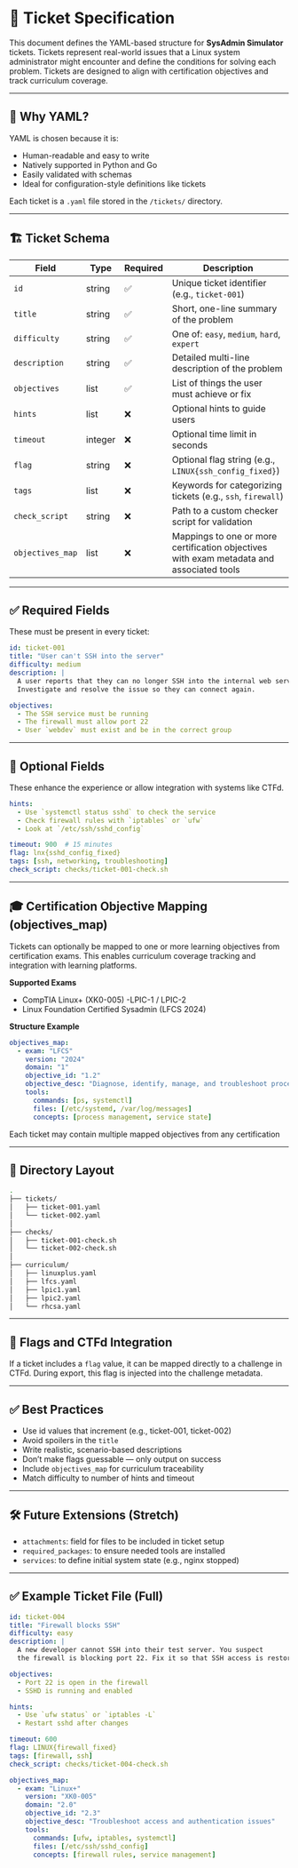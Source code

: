 # 📄 Ticket Specification

This document defines the YAML-based structure for **SysAdmin Simulator** tickets. Tickets represent real-world issues that a Linux system administrator might encounter and define the conditions for solving each problem. Tickets are designed to align with certification objectives and track curriculum coverage.

---

## 🧠 Why YAML?

YAML is chosen because it is:
- Human-readable and easy to write
- Natively supported in Python and Go
- Easily validated with schemas
- Ideal for configuration-style definitions like tickets

Each ticket is a `.yaml` file stored in the `/tickets/` directory.

---

## 🏗️ Ticket Schema

| Field           | Type      | Required | Description |
|-----------------|-----------|----------|-------------|
| `id`            | string    | ✅       | Unique ticket identifier (e.g., `ticket-001`) |
| `title`         | string    | ✅       | Short, one-line summary of the problem |
| `difficulty`    | string    | ✅       | One of: `easy`, `medium`, `hard`, `expert` |
| `description`   | string    | ✅       | Detailed multi-line description of the problem |
| `objectives`    | list      | ✅       | List of things the user must achieve or fix |
| `hints`         | list      | ❌       | Optional hints to guide users |
| `timeout`       | integer   | ❌       | Optional time limit in seconds |
| `flag`          | string    | ❌       | Optional flag string (e.g., `LINUX{ssh_config_fixed}`) |
| `tags`          | list      | ❌       | Keywords for categorizing tickets (e.g., `ssh`, `firewall`) |
| `check_script`  | string    | ❌       | Path to a custom checker script for validation |
| `objectives_map`| list      | ❌       | Mappings to one or more certification objectives with exam metadata and associated tools |

---

## ✅ Required Fields

These must be present in every ticket:

```yaml
id: ticket-001
title: "User can't SSH into the server"
difficulty: medium
description: |
  A user reports that they can no longer SSH into the internal web server.
  Investigate and resolve the issue so they can connect again.

objectives:
  - The SSH service must be running
  - The firewall must allow port 22
  - User `webdev` must exist and be in the correct group

```

---

## 🧩 Optional Fields
These enhance the experience or allow integration with systems like CTFd.

```yaml
hints:
  - Use `systemctl status sshd` to check the service
  - Check firewall rules with `iptables` or `ufw`
  - Look at `/etc/ssh/sshd_config`

timeout: 900  # 15 minutes
flag: lnx{sshd_config_fixed}
tags: [ssh, networking, troubleshooting]
check_script: checks/ticket-001-check.sh
```

---

## 🎓 Certification Objective Mapping (objectives_map)
Tickets can optionally be mapped to one or more learning objectives from certification exams. This enables curriculum coverage tracking and integration with learning platforms.

**Supported Exams**
- CompTIA Linux+ (XK0-005)
-LPIC-1 / LPIC-2
- Linux Foundation Certified Sysadmin (LFCS 2024)

**Structure Example**

```yaml
objectives_map:
  - exam: "LFCS"
    version: "2024"
    domain: "1"
    objective_id: "1.2"
    objective_desc: "Diagnose, identify, manage, and troubleshoot processes and services"
    tools:
      commands: [ps, systemctl]
      files: [/etc/systemd, /var/log/messages]
      concepts: [process management, service state]

```
Each ticket may contain multiple mapped objectives from any certification

---

## 📁 Directory Layout

```bash
.
├── tickets/
│   ├── ticket-001.yaml
│   └── ticket-002.yaml
│
├── checks/
│   ├── ticket-001-check.sh
│   └── ticket-002-check.sh
│
├── curriculum/
│   ├── linuxplus.yaml
│   ├── lfcs.yaml
│   ├── lpic1.yaml
│   ├── lpic2.yaml
│   └── rhcsa.yaml
```

---

## 🔐 Flags and CTFd Integration

If a ticket includes a `flag` value, it can be mapped directly to a challenge in CTFd.
During export, this flag is injected into the challenge metadata.

---

## ✅ Best Practices
- Use id values that increment (e.g., ticket-001, ticket-002)
- Avoid spoilers in the `title`
- Write realistic, scenario-based descriptions
- Don’t make flags guessable — only output on success
- Include `objectives_map` for curriculum traceability
- Match difficulty to number of hints and timeout

---

## 🛠️ Future Extensions (Stretch)
- `attachments`: field for files to be included in ticket setup
- `required_packages`: to ensure needed tools are installed
- `services`: to define initial system state (e.g., nginx stopped)

---

## ✅ Example Ticket File (Full)

```yaml
id: ticket-004
title: "Firewall blocks SSH"
difficulty: easy
description: |
  A new developer cannot SSH into their test server. You suspect
  the firewall is blocking port 22. Fix it so that SSH access is restored.

objectives:
  - Port 22 is open in the firewall
  - SSHD is running and enabled

hints:
  - Use `ufw status` or `iptables -L`
  - Restart sshd after changes

timeout: 600
flag: LINUX{firewall_fixed}
tags: [firewall, ssh]
check_script: checks/ticket-004-check.sh

objectives_map:
  - exam: "Linux+"
    version: "XK0-005"
    domain: "2.0"
    objective_id: "2.3"
    objective_desc: "Troubleshoot access and authentication issues"
    tools:
      commands: [ufw, iptables, systemctl]
      files: [/etc/ssh/sshd_config]
      concepts: [firewall rules, service management]

```
